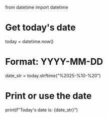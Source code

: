 from datetime import datetime

# Get today's date
today = datetime.now()

# Format: YYYY-MM-DD
date_str = today.strftime("%2025-%10-%20")

# Print or use the date
print(f"Today's date is: {date_str}")